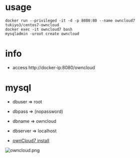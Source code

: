 # usage

    docker run --privileged -it -d -p 8080:80 --name owncloud7 tukiyo3/centos7-owncloud
    docker exec -it owncloud7 bash
    mysqladmin -uroot create owncloud

# info 

* access http://docker-ip:8080/owncloud

mysql
=====

 * dbuser => root
 * dbpass => (nopassword)
 * dbname => owncloud
 * dbserver => localhost

* [ownCloud7 install](http://qiita.com/tukiyo3/items/faf4dc185e5a95f7f3de)

![owncloud.png](https://qiita-image-store.s3.amazonaws.com/0/25728/51d7a185-0494-b5e6-10ca-24762bb86e0c.png)
